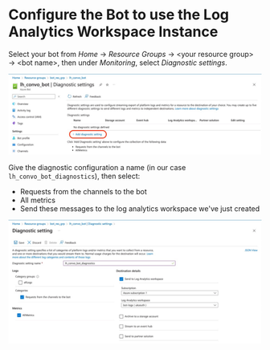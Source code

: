# Configure the Bot to use the Log Analytics Workspace Instance

Select your bot from *Home* &rarr; *Resource Groups* &rarr; &lt;your resource group&gt; &rarr; &lt;bot name&gt;, then under *Monitoring*, select *Diagnostic settings*.

![Add Diagnostics](../img/azure_bot_add_diagnostics.jpg)

Give the diagnostic configuration a name (in our case `lh_convo_bot_diagnostics`), then select:

* Requests from the channels to the bot
* All metrics
* Send these messages to the log analytics workspace we've just created

![Configure Bot Diagnostics](../img/azure_bot_diagnostics_config.jpg)
